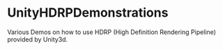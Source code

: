 # UnityHDRPDemonstrations
Various Demos on how to use HDRP (High Definition Rendering Pipeline) provided by Unity3d.
